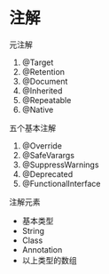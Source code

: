 # 注解

元注解

1. @Target
2. @Retention
3. @Document
4. @Inherited
5. @Repeatable
6. @Native

五个基本注解

1. @Override
2. @SafeVarargs
3. @SuppressWarnings
4. @Deprecated
5. @FunctionalInterface

注解元素

* 基本类型
* String
* Class
* Annotation
* 以上类型的数组